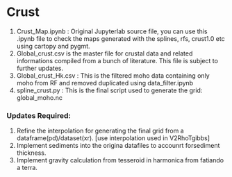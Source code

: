 # Crust

1) Crust_Map.ipynb : Original Jupyterlab source file, you can use this .ipynb file to check the maps generated with the splines, rfs, crust1.0 etc using cartopy and pygmt.
2) Global_crust.csv is the master file for crustal data and related informations compiled from a bunch of literature. This file is subject to further updates.
3) Global_crust_Hk.csv : This is the filtered moho data containing only moho from RF and removed duplicated using data_filter.ipynb
4) spline_crust.py : This is the final script used to generate the grid: global_moho.nc

### Updates Required: 
1) Refine the interpolation for generating the final grid from a dataframe(pd)/dataset(xr). [use interpolation used in V2RhoTgibbs]
2) Implement sediments into the origina datafiles to accounrt forsediment thickness.
3) Implement gravity calculation from tesseroid in harmonica from fatiando a terra.

